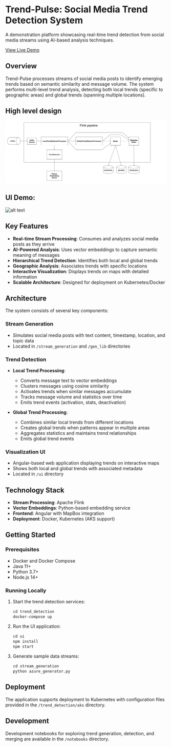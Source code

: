 # Trend-Pulse: Social Media Trend Detection System

A demonstration platform showcasing real-time trend detection from social media streams using AI-based analysis techniques.

[View Live Demo](http://krinart.github.io/trend-pulse)

## Overview
Trend-Pulse processes streams of social media posts to identify emerging trends based on semantic similarity and message volume. The system performs multi-level trend analysis, detecting both local trends (specific to geographic areas) and global trends (spanning multiple locations).

## High level design
![alt text](images/Architecture.png "Logo Title Text 1")

## UI Demo:
![alt text](images/Trend-Pulse-2.gif "Logo Title Text 1")

## Key Features
- **Real-time Stream Processing**: Consumes and analyzes social media posts as they arrive
- **AI-Powered Analysis**: Uses vector embeddings to capture semantic meaning of messages
- **Hierarchical Trend Detection**: Identifies both local and global trends
- **Geographic Analysis**: Associates trends with specific locations
- **Interactive Visualization**: Displays trends on maps with detailed information
- **Scalable Architecture**: Designed for deployment on Kubernetes/Docker

## Architecture

The system consists of several key components:

### Stream Generation
- Simulates social media posts with text content, timestamp, location, and topic data
- Located in `/stream_generation` and `/gen_lib` directories

### Trend Detection
- **Local Trend Processing**:
  - Converts message text to vector embeddings
  - Clusters messages using cosine similarity
  - Activates trends when similar messages accumulate
  - Tracks message volume and statistics over time
  - Emits trend events (activation, stats, deactivation)

- **Global Trend Processing**:
  - Combines similar local trends from different locations
  - Creates global trends when patterns appear in multiple areas
  - Aggregates statistics and maintains trend relationships
  - Emits global trend events

### Visualization UI
- Angular-based web application displaying trends on interactive maps
- Shows both local and global trends with associated metadata
- Located in `/ui` directory

## Technology Stack

- **Stream Processing**: Apache Flink
- **Vector Embeddings**: Python-based embedding service
- **Frontend**: Angular with MapBox integration
- **Deployment**: Docker, Kubernetes (AKS support)

## Getting Started

### Prerequisites
- Docker and Docker Compose
- Java 11+
- Python 3.7+
- Node.js 14+

### Running Locally
1. Start the trend detection services:
   ```
   cd trend_detection
   docker-compose up
   ```

2. Run the UI application:
   ```
   cd ui
   npm install
   npm start
   ```

3. Generate sample data streams:
   ```
   cd stream_generation
   python azure_generator.py
   ```

## Deployment

The application supports deployment to Kubernetes with configuration files provided in the `/trend_detection/aks` directory.

## Development

Development notebooks for exploring trend generation, detection, and merging are available in the `/notebooks` directory.